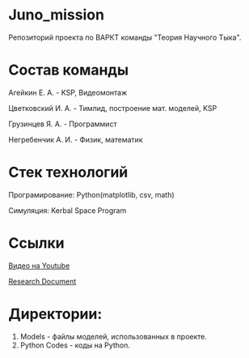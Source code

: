 # Juno_mission
Репозиторий проекта по ВАРКТ команды "Теория Научного Тыка".

# Состав команды
Агейкин Е. А. - ​KSP, Видеомонтаж

Цветковский И. А. - Тимлид, построение мат. моделей, KSP

Грузинцев Я. А. - ​Программист

Негребенчик А. И. - Физик, математик

# Стек технологий
Програмирование: Python(matplotlib, csv, math)

Симуляция: Kerbal Space Program

# Ссылки
[Видео на Youtube](https://youtu.be/9_jOfhB6b-M)

[Research Document](https://docs.google.com/document/d/1vXD7SzW7-HWp8h3M1MMGuP290DEoMdNQyKxReV1-GIw/edit?usp=sharing)

# Директории:
1. Models - файлы моделей, использованных в проекте.
2. Python Codes - коды на Python.
